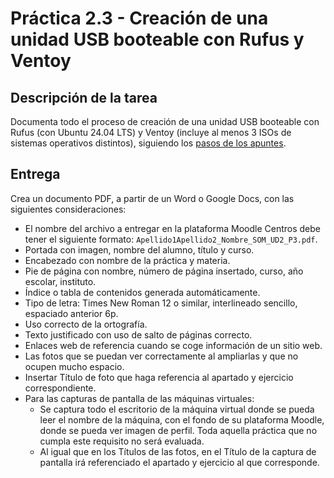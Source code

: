 # Práctica 2.3 - Creación de una unidad USB booteable con Rufus y Ventoy

## Descripción de la tarea

Documenta todo el proceso de creación de una unidad USB booteable con Rufus (con Ubuntu 24.04 LTS) y Ventoy (incluye al menos 3 ISOs de sistemas operativos distintos), siguiendo los [pasos de los apuntes](https://joperpu.github.io/som2526/ud2.5/).

## Entrega

Crea un documento PDF, a partir de un Word o Google Docs, con las siguientes consideraciones:

- El nombre del archivo a entregar en la plataforma Moodle Centros debe tener el siguiente formato: `Apellido1Apellido2_Nombre_SOM_UD2_P3.pdf`.
- Portada con imagen, nombre del alumno, título y curso.
- Encabezado con nombre de la práctica y materia.
- Pie de página con nombre, número de página insertado, curso, año escolar, instituto.
- Índice o tabla de contenidos generada automáticamente.
- Tipo de letra: Times New Roman 12 o similar, interlineado sencillo, espaciado anterior 6p.
- Uso correcto de la ortografía.
- Texto justificado con uso de salto de páginas correcto.
- Enlaces web de referencia cuando se coge información de un sitio web.
- Las fotos que se puedan ver correctamente al ampliarlas y que no ocupen mucho espacio.
- Insertar Título de foto que haga referencia al apartado y ejercicio correspondiente.
- Para las capturas de pantalla de las máquinas virtuales:
    - Se captura todo el escritorio de la máquina virtual donde se pueda leer el nombre de la máquina, con el fondo de su plataforma Moodle, donde se pueda ver imagen de perfil. Toda aquella práctica que no cumpla este requisito no será evaluada.
    - Al igual que en los Títulos de las fotos, en el Título de la captura de pantalla irá referenciado el apartado y ejercicio al que corresponde.